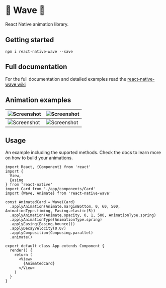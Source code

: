 # 🌊 Wave 🌊
React Native animation library.



## Getting started

 ```
 npm i react-native-wave --save
 ```
 
 
 ## Full documentation
 For the full documentation and detailed examples read the [react-native-wave wiki](https://github.com/valdio/react-native-wave/wiki)

## Animation examples
|![Screenshot](https://github.com/valdio/react-native-wave/blob/master/images/fade-in.gif)|![Screenshot](https://github.com/valdio/react-native-wave/blob/master/images/bounce.gif)|
| ------------- | ------------- |
|![Screenshot](https://github.com/valdio/react-native-wave/blob/master/images/fadein-bounce.gif)|![Screenshot](https://github.com/valdio/react-native-wave/blob/master/images/bounce-rotate.gif)|



## Usage

An example including the suported methods. Check the docs to learn more on how to build your animations.

```
import React, {Component} from 'react'
import {
  View,
  Easing
} from 'react-native'
import Card from './app/components/Card'
import {Wave, Animate} from 'react-native-wave'

const AnimatedCard = Wave(Card)
  .applyAnimation(Animate.marginBottom, 0, 60, 500, AnimationType.timing, Easing.elastic(5))
  .applyAnimation(Animate.opacity, 0, 1, 500, AnimationType.spring)
  .applyAnimationType(AnimationType.spring)
  .applyEasing(Easing.bounce())
  .applyDecayVelocity(0.07)
  .applyComposition(Composing.parallel)
  .animate()

export default class App extends Component {
  render() {
    return (
      <View>
        {AnimatedCard}
      </View>
    )
  }
}



